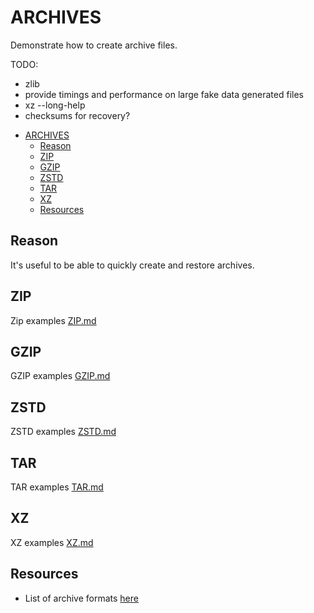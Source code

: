 # ARCHIVES

Demonstrate how to create archive files.  

TODO:

* zlib
* provide timings and performance on large fake data generated files
* xz --long-help
* checksums for recovery?

- [ARCHIVES](#archives)
  - [Reason](#reason)
  - [ZIP](#zip)
  - [GZIP](#gzip)
  - [ZSTD](#zstd)
  - [TAR](#tar)
  - [XZ](#xz)
  - [Resources](#resources)

## Reason

It's useful to be able to quickly create and restore archives.  

## ZIP

Zip examples [ZIP.md](./ZIP.md)  

## GZIP

GZIP examples [GZIP.md](./GZIP.md)  

## ZSTD

ZSTD examples [ZSTD.md](./ZSTD.md)  

## TAR

TAR examples [TAR.md](./TAR.md)  

## XZ

XZ examples [XZ.md](./XZ.md)  

## Resources

* List of archive formats [here](https://en.wikipedia.org/wiki/List_of_archive_formats)  
